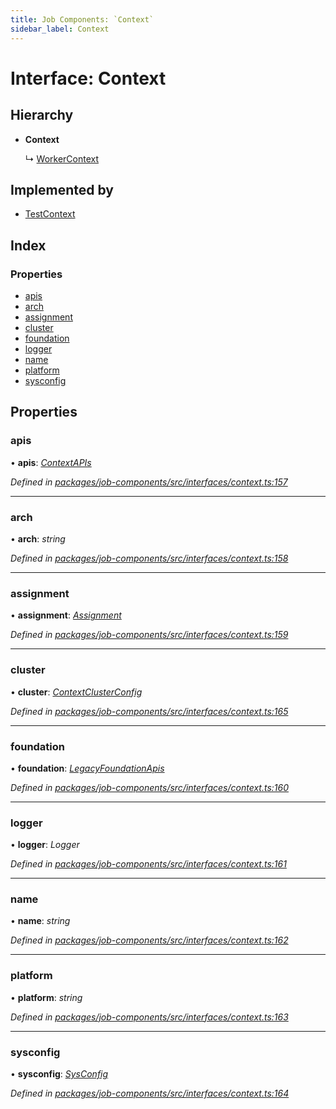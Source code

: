 ```yaml
---
title: Job Components: `Context`
sidebar_label: Context
---
```


# Interface: Context

## Hierarchy

* **Context**

  ↳ [WorkerContext](workercontext.md)

## Implemented by

* [TestContext](../classes/testcontext.md)

## Index

### Properties

* [apis](context.md#apis)
* [arch](context.md#arch)
* [assignment](context.md#assignment)
* [cluster](context.md#cluster)
* [foundation](context.md#foundation)
* [logger](context.md#logger)
* [name](context.md#name)
* [platform](context.md#platform)
* [sysconfig](context.md#sysconfig)

## Properties

###  apis

• **apis**: *[ContextAPIs](contextapis.md)*

*Defined in [packages/job-components/src/interfaces/context.ts:157](https://github.com/terascope/teraslice/blob/b843209f9/packages/job-components/src/interfaces/context.ts#L157)*

___

###  arch

• **arch**: *string*

*Defined in [packages/job-components/src/interfaces/context.ts:158](https://github.com/terascope/teraslice/blob/b843209f9/packages/job-components/src/interfaces/context.ts#L158)*

___

###  assignment

• **assignment**: *[Assignment](../overview.md#assignment)*

*Defined in [packages/job-components/src/interfaces/context.ts:159](https://github.com/terascope/teraslice/blob/b843209f9/packages/job-components/src/interfaces/context.ts#L159)*

___

###  cluster

• **cluster**: *[ContextClusterConfig](contextclusterconfig.md)*

*Defined in [packages/job-components/src/interfaces/context.ts:165](https://github.com/terascope/teraslice/blob/b843209f9/packages/job-components/src/interfaces/context.ts#L165)*

___

###  foundation

• **foundation**: *[LegacyFoundationApis](legacyfoundationapis.md)*

*Defined in [packages/job-components/src/interfaces/context.ts:160](https://github.com/terascope/teraslice/blob/b843209f9/packages/job-components/src/interfaces/context.ts#L160)*

___

###  logger

• **logger**: *Logger*

*Defined in [packages/job-components/src/interfaces/context.ts:161](https://github.com/terascope/teraslice/blob/b843209f9/packages/job-components/src/interfaces/context.ts#L161)*

___

###  name

• **name**: *string*

*Defined in [packages/job-components/src/interfaces/context.ts:162](https://github.com/terascope/teraslice/blob/b843209f9/packages/job-components/src/interfaces/context.ts#L162)*

___

###  platform

• **platform**: *string*

*Defined in [packages/job-components/src/interfaces/context.ts:163](https://github.com/terascope/teraslice/blob/b843209f9/packages/job-components/src/interfaces/context.ts#L163)*

___

###  sysconfig

• **sysconfig**: *[SysConfig](sysconfig.md)*

*Defined in [packages/job-components/src/interfaces/context.ts:164](https://github.com/terascope/teraslice/blob/b843209f9/packages/job-components/src/interfaces/context.ts#L164)*
